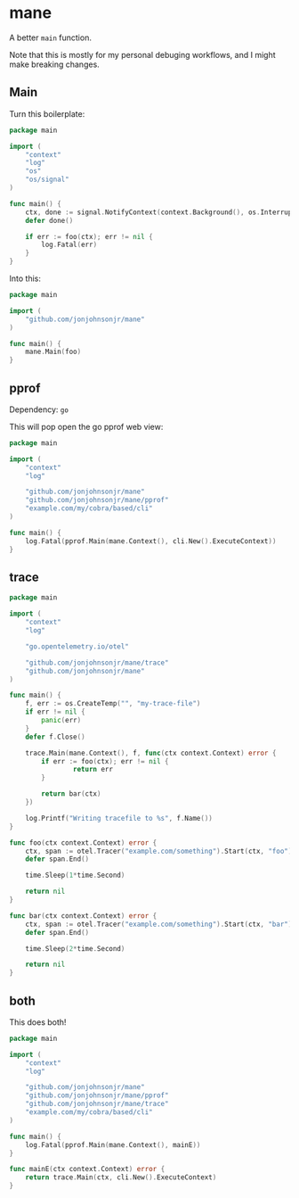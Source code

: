 # mane

A better `main` function.

Note that this is mostly for my personal debuging workflows, and I might make breaking changes.

## Main

Turn this boilerplate:

```go
package main

import (
	"context"
	"log"
	"os"
	"os/signal"
)

func main() {
	ctx, done := signal.NotifyContext(context.Background(), os.Interrupt)
	defer done()

	if err := foo(ctx); err != nil {
		log.Fatal(err)
	}
}
```

Into this:

```go
package main

import (
	"github.com/jonjohnsonjr/mane"
)

func main() {
    mane.Main(foo)
}
```

## pprof

Dependency: `go`

This will pop open the go pprof web view:

```go
package main

import (
	"context"
	"log"

	"github.com/jonjohnsonjr/mane"
	"github.com/jonjohnsonjr/mane/pprof"
	"example.com/my/cobra/based/cli"
)

func main() {
	log.Fatal(pprof.Main(mane.Context(), cli.New().ExecuteContext))
}
```

## trace

```go
package main

import (
	"context"
	"log"

	"go.opentelemetry.io/otel"

	"github.com/jonjohnsonjr/mane/trace"
	"github.com/jonjohnsonjr/mane"
)

func main() {
    f, err := os.CreateTemp("", "my-trace-file")
    if err != nil {
        panic(err)
    }
    defer f.Close()

    trace.Main(mane.Context(), f, func(ctx context.Context) error {
	    if err := foo(ctx); err != nil {
	            return err
	    }

	    return bar(ctx)
    })

    log.Printf("Writing tracefile to %s", f.Name())
}

func foo(ctx context.Context) error {
	ctx, span := otel.Tracer("example.com/something").Start(ctx, "foo")
	defer span.End()

	time.Sleep(1*time.Second)

	return nil
}

func bar(ctx context.Context) error {
	ctx, span := otel.Tracer("example.com/something").Start(ctx, "bar")
	defer span.End()

	time.Sleep(2*time.Second)

	return nil
}
```

## both

This does both!

```go
package main

import (
	"context"
	"log"

	"github.com/jonjohnsonjr/mane"
	"github.com/jonjohnsonjr/mane/pprof"
	"github.com/jonjohnsonjr/mane/trace"
	"example.com/my/cobra/based/cli"
)

func main() {
	log.Fatal(pprof.Main(mane.Context(), mainE))
}

func mainE(ctx context.Context) error {
	return trace.Main(ctx, cli.New().ExecuteContext)
}
```
